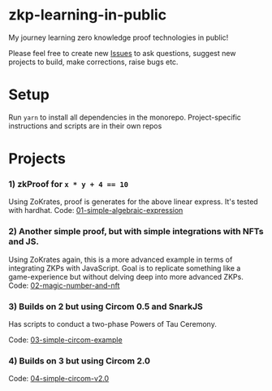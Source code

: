 # zkp-learning-in-public

My journey learning zero knowledge proof technologies in public!

Please feel free to create new [Issues](https://github.com/JofArnold/zkp-learning-in-public/issues) to ask questions, suggest new projects to build, make corrections, raise bugs etc.

# Setup

Run `yarn` to install all dependencies in the monorepo. Project-specific instructions and scripts are in their own repos

# Projects

### 1) zkProof for `x * y + 4 == 10`

Using ZoKrates, proof is generates for the  above linear express. It's tested with hardhat. Code: [01-simple-algebraic-expression](https://github.com/JofArnold/zkp-learning-in-public/blob/main/@projects/01-simple-algebraic-expression)

### 2) Another simple proof, but with simple integrations with NFTs and JS.

Using ZoKrates again, this is a more advanced example in terms of integrating ZKPs with JavaScript. Goal is to replicate something like a game-experience but without delving deep into more advanced ZKPs. Code: [02-magic-number-and-nft](https://github.com/JofArnold/zkp-learning-in-public/tree/main/%40projects/02-magic-number-and-nft)


### 3) Builds on 2 but using Circom 0.5 and SnarkJS

Has scripts to conduct a two-phase Powers of Tau Ceremony.

Code: [03-simple-circom-example](https://github.com/JofArnold/zkp-learning-in-public/tree/main/%40projects/03-simple-circom-example)

### 4) Builds on 3 but using Circom 2.0

Code: [04-simple-circom-v2.0](https://github.com/JofArnold/zkp-learning-in-public/tree/main/%40projects/04-simple-circom-v2.0)
